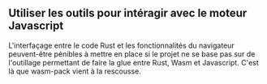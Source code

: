 ## Utiliser les outils pour intéragir avec le moteur Javascript

L'interfaçage entre le code Rust et les fonctionnalités du navigateur peuvent-être pénibles à mettre en place si le
projet ne se base pas sur de l'outillage permettant de faire la glue entre Rust, Wasm et Javascript. C'est là que
wasm-pack vient à la rescousse.

###     